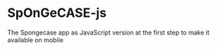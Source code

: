 # SpOnGeCASE-js
The Spongecase app as JavaScript version at the first step to make it available on mobile
